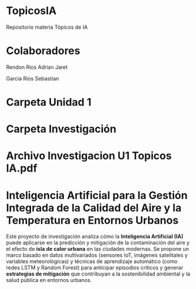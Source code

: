 # TopicosIA
Repositorio materia Tópicos de IA


# Colaboradores
Rendon Rios Adrian Jaret

Garcia Rios Sebastian

# Carpeta Unidad 1

# Carpeta Investigación

# Archivo Investigacion U1 Topicos IA.pdf

# Inteligencia Artificial para la Gestión Integrada de la Calidad del Aire y la Temperatura en Entornos Urbanos

Este proyecto de investigación analiza cómo la **Inteligencia Artificial (IA)** puede aplicarse en la predicción y mitigación de la contaminación del aire y el efecto de **isla de calor urbana** en las ciudades modernas. Se propone un marco basado en datos multivariados (sensores IoT, imágenes satelitales y variables meteorológicas) y técnicas de aprendizaje automático (como redes LSTM y Random Forest) para anticipar episodios críticos y generar **estrategias de mitigación** que contribuyan a la sostenibilidad ambiental y la salud pública en entornos urbanos.

